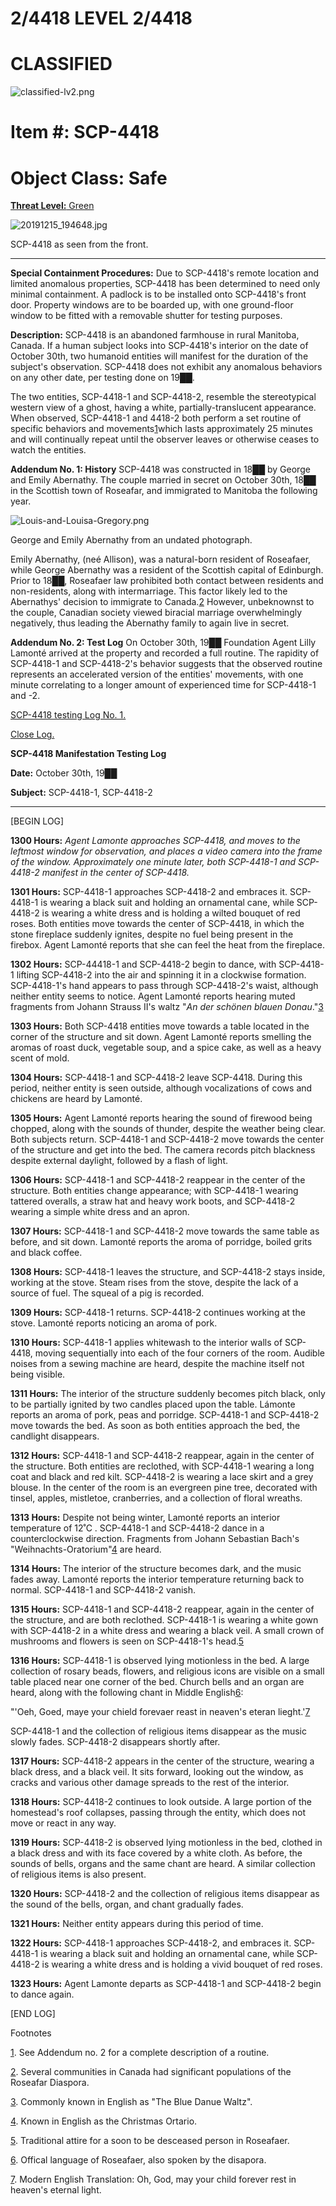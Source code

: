 2/4418 LEVEL 2/4418
===================

CLASSIFIED
==========

![classified-lv2.png](http://www.scp-wiki.net/local--files/component:classified-decoration-base/classified-lv2.png)

Item #: SCP-4418
================

Object Class: Safe
==================

[**Threat Level:** Green](http://scp-int.wikidot.com/niveaux-de-menace-des-objets-scp)

![20191215_194648.jpg](http://scp-wiki.wdfiles.com/local--files/scp-4418/20191215_194648.jpg)

SCP-4418 as seen from the front.

* * *

**Special Containment Procedures:** Due to SCP-4418's remote location and limited anomalous properties, SCP-4418 has been determined to need only minimal containment. A padlock is to be installed onto SCP-4418's front door. Property windows are to be boarded up, with one ground-floor window to be fitted with a removable shutter for testing purposes.

**Description:** SCP-4418 is an abandoned farmhouse in rural Manitoba, Canada. If a human subject looks into SCP-4418's interior on the date of October 30th, two humanoid entities will manifest for the duration of the subject's observation. SCP-4418 does not exhibit any anomalous behaviors on any other date, per testing done on 19██.

The two entities, SCP-4418-1 and SCP-4418-2, resemble the stereotypical western view of a ghost, having a white, partially-translucent appearance. When observed, SCP-4418-1 and 4418-2 both perform a set routine of specific behaviors and movements[1](javascript:;)which lasts approximately 25 minutes and will continually repeat until the observer leaves or otherwise ceases to watch the entities.

**Addendum No. 1: History** SCP-4418 was constructed in 18██ by George and Emily Abernathy. The couple married in secret on October 30th, 18██ in the Scottish town of Roseafar, and immigrated to Manitoba the following year.

![Louis-and-Louisa-Gregory.png](http://scp-wiki.wdfiles.com/local--files/scp-4418/Louis-and-Louisa-Gregory.png)

George and Emily Abernathy from an undated photograph.

Emily Abernathy, (neé Allison), was a natural-born resident of Roseafaer, while George Abernathy was a resident of the Scottish capital of Edinburgh. Prior to 18██, Roseafaer law prohibited both contact between residents and non-residents, along with intermarriage. This factor likely led to the Abernathys' decision to immigrate to Canada.[2](javascript:;) However, unbeknownst to the couple, Canadian society viewed biracial marriage overwhelmingly negatively, thus leading the Abernathy family to again live in secret.

**Addendum No. 2: Test Log** On October 30th, 19██ Foundation Agent Lilly Lamonté arrived at the property and recorded a full routine. The rapidity of SCP-4418-1 and SCP-4418-2's behavior suggests that the observed routine represents an accelerated version of the entities' movements, with one minute correlating to a longer amount of experienced time for SCP-4418-1 and -2.

[SCP-4418 testing Log No. 1.](javascript:;)

[Close Log.](javascript:;)

**SCP-4418 Manifestation Testing Log**

**Date:** October 30th, 19██

**Subject:** SCP-4418-1, SCP-4418-2

* * *

\[BEGIN LOG\]

**1300 Hours:** _Agent Lamonte approaches SCP-4418, and moves to the leftmost window for observation, and places a video camera into the frame of the window. Approximately one minute later, both SCP-4418-1 and SCP-4418-2 manifest in the center of SCP-4418._

**1301 Hours:** SCP-4418-1 approaches SCP-4418-2 and embraces it. SCP-4418-1 is wearing a black suit and holding an ornamental cane, while SCP-4418-2 is wearing a white dress and is holding a wilted bouquet of red roses. Both entities move towards the center of SCP-4418, in which the stone fireplace suddenly ignites, despite no fuel being present in the firebox. Agent Lamonté reports that she can feel the heat from the fireplace.

**1302 Hours:** SCP-44418-1 and SCP-4418-2 begin to dance, with SCP-4418-1 lifting SCP-4418-2 into the air and spinning it in a clockwise formation. SCP-4418-1's hand appears to pass through SCP-4418-2's waist, although neither entity seems to notice. Agent Lamonté reports hearing muted fragments from Johann Strauss II's waltz "_An der schönen blauen Donau_."[3](javascript:;)

**1303 Hours:** Both SCP-4418 entities move towards a table located in the corner of the structure and sit down. Agent Lamonté reports smelling the aromas of roast duck, vegetable soup, and a spice cake, as well as a heavy scent of mold.

**1304 Hours:** SCP-4418-1 and SCP-4418-2 leave SCP-4418. During this period, neither entity is seen outside, although vocalizations of cows and chickens are heard by Lamonté.

**1305 Hours:** Agent Lamonté reports hearing the sound of firewood being chopped, along with the sounds of thunder, despite the weather being clear. Both subjects return. SCP-4418-1 and SCP-4418-2 move towards the center of the structure and get into the bed. The camera records pitch blackness despite external daylight, followed by a flash of light.

**1306 Hours:** SCP-4418-1 and SCP-4418-2 reappear in the center of the structure. Both entities change appearance; with SCP-4418-1 wearing tattered overalls, a straw hat and heavy work boots, and SCP-4418-2 wearing a simple white dress and an apron.

**1307 Hours:** SCP-4418-1 and SCP-4418-2 move towards the same table as before, and sit down. Lamonté reports the aroma of porridge, boiled grits and black coffee.

**1308 Hours:** SCP-4418-1 leaves the structure, and SCP-4418-2 stays inside, working at the stove. Steam rises from the stove, despite the lack of a source of fuel. The squeal of a pig is recorded.

**1309 Hours:** SCP-4418-1 returns. SCP-4418-2 continues working at the stove. Lamonté reports noticing an aroma of pork.

**1310 Hours:** SCP-4418-1 applies whitewash to the interior walls of SCP-4418, moving sequentially into each of the four corners of the room. Audible noises from a sewing machine are heard, despite the machine itself not being visible.

**1311 Hours:** The interior of the structure suddenly becomes pitch black, only to be partially ignited by two candles placed upon the table. Lámonte reports an aroma of pork, peas and porridge. SCP-4418-1 and SCP-4418-2 move towards the bed. As soon as both entities approach the bed, the candlight disappears.

**1312 Hours:** SCP-4418-1 and SCP-4418-2 reappear, again in the center of the structure. Both entities are reclothed, with SCP-4418-1 wearing a long coat and black and red kilt. SCP-4418-2 is wearing a lace skirt and a grey blouse. In the center of the room is an evergreen pine tree, decorated with tinsel, apples, mistletoe, cranberries, and a collection of floral wreaths.

**1313 Hours:** Despite not being winter, Lamonté reports an interior temperature of 12˚C . SCP-4418-1 and SCP-4418-2 dance in a counterclockwise direction. Fragments from Johann Sebastian Bach's "Weihnachts-Oratorium"[4](javascript:;) are heard.

**1314 Hours:** The interior of the structure becomes dark, and the music fades away. Lamonté reports the interior temperature returning back to normal. SCP-4418-1 and SCP-4418-2 vanish.

**1315 Hours:** SCP-4418-1 and SCP-4418-2 reappear, again in the center of the structure, and are both reclothed. SCP-4418-1 is wearing a white gown with SCP-4418-2 in a white dress and wearing a black veil. A small crown of mushrooms and flowers is seen on SCP-4418-1's head.[5](javascript:;)

**1316 Hours:** SCP-4418-1 is observed lying motionless in the bed. A large collection of rosary beads, flowers, and religious icons are visible on a small table placed near one corner of the bed. Church bells and an organ are heard, along with the following chant in Middle English[6](javascript:;):

"'Oeh, Goed, maye your chield forevaer reast in neaven's eteran lieght.'[7](javascript:;)

SCP-4418-1 and the collection of religious items disappear as the music slowly fades. SCP-4418-2 disappears shortly after.

**1317 Hours:** SCP-4418-2 appears in the center of the structure, wearing a black dress, and a black veil. It sits forward, looking out the window, as cracks and various other damage spreads to the rest of the interior.

**1318 Hours:** SCP-4418-2 continues to look outside. A large portion of the homestead's roof collapses, passing through the entity, which does not move or react in any way.

**1319 Hours:** SCP-4418-2 is observed lying motionless in the bed, clothed in a black dress and with its face covered by a white cloth. As before, the sounds of bells, organs and the same chant are heard. A similar collection of religious items is also present.

**1320 Hours:** SCP-4418-2 and the collection of religious items disappear as the sound of the bells, organ, and chant gradually fades.

**1321 Hours:** Neither entity appears during this period of time.

**1322 Hours:** SCP-4418-1 approaches SCP-4418-2, and embraces it. SCP-4418-1 is wearing a black suit and holding an ornamental cane, while SCP-4418-2 is wearing a white dress and is holding a vivid bouquet of red roses.

**1323 Hours:** Agent Lamonte departs as SCP-4418-1 and SCP-4418-2 begin to dance again.

\[END LOG\]

Footnotes

[1](javascript:;). See Addendum no. 2 for a complete description of a routine.

[2](javascript:;). Several communities in Canada had significant populations of the Roseafar Diaspora.

[3](javascript:;). Commonly known in English as "The Blue Danue Waltz".

[4](javascript:;). Known in English as the Christmas Ortario.

[5](javascript:;). Traditional attire for a soon to be desceased person in Roseafaer.

[6](javascript:;). Offical language of Roseafaer, also spoken by the disapora.

[7](javascript:;). Modern English Translation: Oh, God, may your child forever rest in heaven's eternal light.